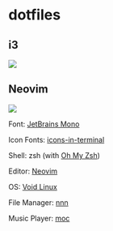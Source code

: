# dotfiles
## i3
<img src="https://github.com/martinval11/dotfiles/blob/main/mydesktop.png">

## Neovim
<img src="https://github.com/martinval11/dotfiles/blob/main/nvim.png">

<p>Font: <a href="https://www.jetbrains.com/lp/mono/">JetBrains Mono</a></p>
<p>Icon Fonts: <a href="https://github.com/sebastiencs/icons-in-terminal">icons-in-terminal</a></p>
<p>Shell: zsh (with <a href="https://ohmyz.sh/">Oh My Zsh</a>)</p>
<p>Editor: <a href="https://neovim.io/">Neovim</a></p>
<p>OS: <a href="https://voidlinux.org/">Void Linux</a></p>
<p>File Manager: <a href="https://github.com/jarun/nnn">nnn</a></p>
<p>Music Player: <a href="https://github.com/jonsafari/mocp">moc</a></p>
